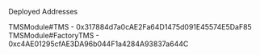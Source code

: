 Deployed Addresses

TMSModule#TMS - 0x317884d7a0cAE2Fa64D1475d091E45574E5DaF85
TMSModule#FactoryTMS - 0xc4AE01295cfAE3DA96b044F1a4284A93837a644C